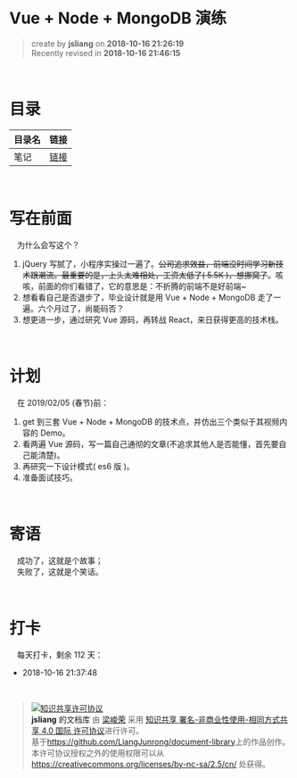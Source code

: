 Vue + Node + MongoDB 演练
===

> create by **jsliang** on **2018-10-16 21:26:19**  
> Recently revised in **2018-10-16 21:46:15**

<br>

# 目录

| 目录名 | 链接 |
| --- | --- |
| 笔记 | [链接](./note.md) |

<br>

# 写在前面

&emsp;为什么会写这个？  

1. jQuery 写腻了，小程序实操过一遍了。~~公司追求效益，前端没时间学习新技术跟潮流。最重要的是，上头太难相处，工资太低了( 5.5K )，想挪窝了~~。咳咳，前面的你们看错了，它的意思是：不折腾的前端不是好前端~
2. 想看看自己是否退步了，毕业设计就是用 Vue + Node + MongoDB 走了一遍。六个月过了，尚能码否？
3. 想更进一步，通过研究 Vue 源码，再转战 React，来日获得更高的技术栈。

<br>

# 计划

&emsp;在 2019/02/05 (春节)前：

1. get 到三套 Vue + Node + MongoDB 的技术点，并仿出三个类似于其视频内容的 Demo。
2. 看两遍 Vue 源码，写一篇自己通彻的文章(不追求其他人是否能懂，首先要自己能清楚)。
3. 再研究一下设计模式( es6 版 )。
4. 准备面试技巧。

<br>

# 寄语

&emsp;成功了，这就是个故事；  
&emsp;失败了，这就是个笑话。

<br>

# 打卡

&emsp;每天打卡，剩余 112 天：

* 2018-10-16 21:37:48

<br>

> <a rel="license" href="http://creativecommons.org/licenses/by-nc-sa/4.0/"><img alt="知识共享许可协议" style="border-width:0" src="https://i.creativecommons.org/l/by-nc-sa/4.0/88x31.png" /></a><br /><a xmlns:dct="http://purl.org/dc/terms/" property="dct:title">**jsliang** 的文档库</a> 由 <a xmlns:cc="http://creativecommons.org/ns#" href="https://github.com/LiangJunrong/document-library" property="cc:attributionName" rel="cc:attributionURL">梁峻荣</a> 采用 <a rel="license" href="http://creativecommons.org/licenses/by-nc-sa/4.0/">知识共享 署名-非商业性使用-相同方式共享 4.0 国际 许可协议</a>进行许可。<br />基于<a xmlns:dct="http://purl.org/dc/terms/" href="https://github.com/LiangJunrong/document-library" rel="dct:source">https://github.com/LiangJunrong/document-library</a>上的作品创作。<br />本许可协议授权之外的使用权限可以从 <a xmlns:cc="http://creativecommons.org/ns#" href="https://creativecommons.org/licenses/by-nc-sa/2.5/cn/" rel="cc:morePermissions">https://creativecommons.org/licenses/by-nc-sa/2.5/cn/</a> 处获得。